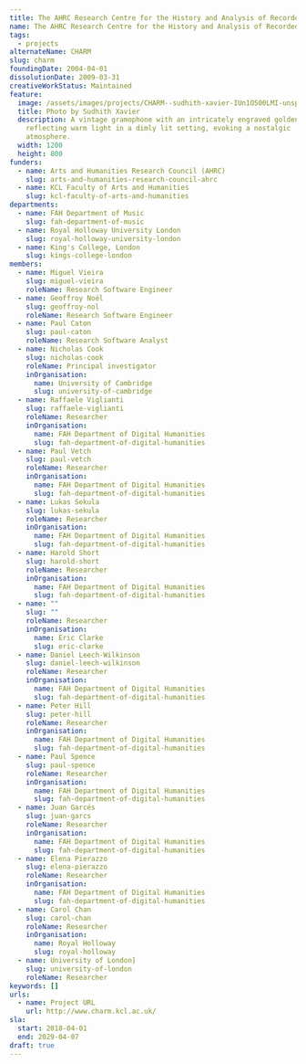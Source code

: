 ```yaml
---
title: The AHRC Research Centre for the History and Analysis of Recorded Music
name: The AHRC Research Centre for the History and Analysis of Recorded Music
tags:
  - projects
alternateName: CHARM
slug: charm
foundingDate: 2004-04-01
dissolutionDate: 2009-03-31
creativeWorkStatus: Maintained
feature:
  image: /assets/images/projects/CHARM--sudhith-xavier-IUn1O500LMI-unsplash.jpg
  title: Photo by Sudhith Xavier
  description: A vintage gramophone with an intricately engraved golden horn,
    reflecting warm light in a dimly lit setting, evoking a nostalgic
    atmosphere.
  width: 1200
  height: 800
funders:
  - name: Arts and Humanities Research Council (AHRC)
    slug: arts-and-humanities-research-council-ahrc
  - name: KCL Faculty of Arts and Humanities
    slug: kcl-faculty-of-arts-and-humanities
departments:
  - name: FAH Department of Music
    slug: fah-department-of-music
  - name: Royal Holloway University London
    slug: royal-holloway-university-london
  - name: King's College, London
    slug: kings-college-london
members:
  - name: Miguel Vieira
    slug: miguel-vieira
    roleName: Research Software Engineer
  - name: Geoffroy Noël
    slug: geoffroy-nol
    roleName: Research Software Engineer
  - name: Paul Caton
    slug: paul-caton
    roleName: Research Software Analyst
  - name: Nicholas Cook
    slug: nicholas-cook
    roleName: Principal investigator
    inOrganisation:
      name: University of Cambridge
      slug: university-of-cambridge
  - name: Raffaele Viglianti
    slug: raffaele-viglianti
    roleName: Researcher
    inOrganisation:
      name: FAH Department of Digital Humanities
      slug: fah-department-of-digital-humanities
  - name: Paul Vetch
    slug: paul-vetch
    roleName: Researcher
    inOrganisation:
      name: FAH Department of Digital Humanities
      slug: fah-department-of-digital-humanities
  - name: Lukas Sekula
    slug: lukas-sekula
    roleName: Researcher
    inOrganisation:
      name: FAH Department of Digital Humanities
      slug: fah-department-of-digital-humanities
  - name: Harold Short
    slug: harold-short
    roleName: Researcher
    inOrganisation:
      name: FAH Department of Digital Humanities
      slug: fah-department-of-digital-humanities
  - name: ""
    slug: ""
    roleName: Researcher
    inOrganisation:
      name: Eric Clarke
      slug: eric-clarke
  - name: Daniel Leech-Wilkinson
    slug: daniel-leech-wilkinson
    roleName: Researcher
    inOrganisation:
      name: FAH Department of Digital Humanities
      slug: fah-department-of-digital-humanities
  - name: Peter Hill
    slug: peter-hill
    roleName: Researcher
    inOrganisation:
      name: FAH Department of Digital Humanities
      slug: fah-department-of-digital-humanities
  - name: Paul Spence
    slug: paul-spence
    roleName: Researcher
    inOrganisation:
      name: FAH Department of Digital Humanities
      slug: fah-department-of-digital-humanities
  - name: Juan Garcés
    slug: juan-garcs
    roleName: Researcher
    inOrganisation:
      name: FAH Department of Digital Humanities
      slug: fah-department-of-digital-humanities
  - name: Elena Pierazzo
    slug: elena-pierazzo
    roleName: Researcher
    inOrganisation:
      name: FAH Department of Digital Humanities
      slug: fah-department-of-digital-humanities
  - name: Carol Chan
    slug: carol-chan
    roleName: Researcher
    inOrganisation:
      name: Royal Holloway
      slug: royal-holloway
  - name: University of London]
    slug: university-of-london
    roleName: Researcher
keywords: []
urls:
  - name: Project URL
    url: http://www.charm.kcl.ac.uk/
sla:
  start: 2018-04-01
  end: 2029-04-07
draft: true
---
```

